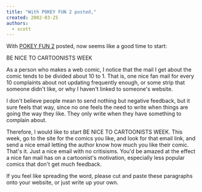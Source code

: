 ```yaml
---
title: "With POKEY FUN 2 posted,"
created: 2002-03-25
authors: 
  - scott
---
```


With [POKEY FUN 2](http://www.yellow5.com/pokey/hooray/WONDERFULpokey.html) posted, now seems like a good time to start:  
  
BE NICE TO CARTOONISTS WEEK  
  
As a person who makes a web comic, I notice that the mail I get about the comic tends to be divided about 10 to 1. That is, one nice fan mail for every 10 complaints about not updating frequently enough, or some strip that someone didn't like, or why I haven't linked to someone's website.  
  
I don't believe people mean to send nothing but negative feedback, but it sure feels that way, since no one feels the need to write when things are going the way they like. They only write when they have something to complain about.  
  
Therefore, I would like to start BE NICE TO CARTOONISTS WEEK. This week, go to the site for the comics you like, and look for that email link, and send a nice email letting the author know how much you like their comic. That's it. Just a nice email with no critisisms. You'd be amazed at the effect a nice fan mail has on a cartoonist's motivation, especially less popular comics that don't get much feedback.  
  
If you feel like spreading the word, please cut and paste these paragraphs onto your website, or just write up your own.
